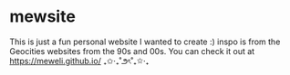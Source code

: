 # mewsite
This is just a fun personal website I wanted to create :) inspo is from the Geocities websites from the 90s and 00s. 
You can check it out at https://meweli.github.io/ ₊✩‧₊˚౨ৎ˚₊✩‧₊
